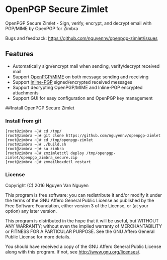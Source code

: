 # OpenPGP Secure Zimlet
 OpenPGP Secure Zimlet - Sign, verify, encrypt, and decrypt email with PGP/MIME by OpenPGP for Zimbra

Bugs and feedback: https://github.com/nguyennv/openpgp-zimlet/issues

## Features
- Automatically sign/encrypt mail when sending, verify/decrypt received mail
- Support [OpenPGP/MIME](https://www.ietf.org/rfc/rfc3156.txt) on both message sending and receiving
- Support [Inline-PGP](https://www.ietf.org/rfc/rfc4880.txt) signed/encrypted received messages
- Support decrypting OpenPGP/MIME and Inline-PGP encrypted attachments
- Support GUI for easy configuration and OpenPGP key management

##Install OpenPGP Secure Zimlet
### Install from git
    [root@zimbra ~]# cd /tmp/
    [root@zimbra ~]# git clone https://github.com/nguyennv/openpgp-zimlet
    [root@zimbra ~]# cd /tmp/openpgp-zimlet
    [root@zimbra ~]# ./build.sh
    [root@zimbra ~]# su zimbra
    [root@zimbra ~]# zmzimletctl deploy /tmp/openpgp-zimlet/openpgp_zimbra_secure.zip
    [root@zimbra ~]# zmmailboxdctl restart

### License

Copyright (C) 2016  Nguyen Van Nguyen

This program is free software: you can redistribute it and/or modify
it under the terms of the GNU Affero General Public License as
published by the Free Software Foundation, either version 3 of the
License, or (at your option) any later version.

This program is distributed in the hope that it will be useful,
but WITHOUT ANY WARRANTY; without even the implied warranty of
MERCHANTABILITY or FITNESS FOR A PARTICULAR PURPOSE.  See the
GNU Affero General Public License for more details.

You should have received a copy of the GNU Affero General Public License
along with this program.  If not, see <http://www.gnu.org/licenses/>.
